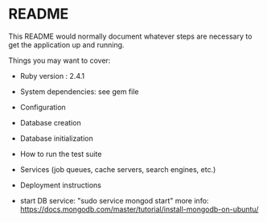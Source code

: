 # README

This README would normally document whatever steps are necessary to get the
application up and running.

Things you may want to cover:

* Ruby version : 2.4.1

* System dependencies: see gem file

* Configuration

* Database creation

* Database initialization

* How to run the test suite

* Services (job queues, cache servers, search engines, etc.)

* Deployment instructions

* start DB service: "sudo service mongod start"
more info: https://docs.mongodb.com/master/tutorial/install-mongodb-on-ubuntu/